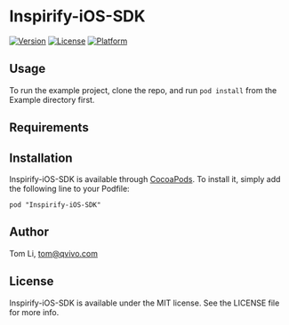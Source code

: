 # Inspirify-iOS-SDK

[![Version](https://img.shields.io/cocoapods/v/Inspirify-iOS-SDK.svg?style=flat)](http://cocoadocs.org/docsets/Inspirify-iOS-SDK)
[![License](https://img.shields.io/cocoapods/l/Inspirify-iOS-SDK.svg?style=flat)](http://cocoadocs.org/docsets/Inspirify-iOS-SDK)
[![Platform](https://img.shields.io/cocoapods/p/Inspirify-iOS-SDK.svg?style=flat)](http://cocoadocs.org/docsets/Inspirify-iOS-SDK)

## Usage

To run the example project, clone the repo, and run `pod install` from the Example directory first.

## Requirements

## Installation

Inspirify-iOS-SDK is available through [CocoaPods](http://cocoapods.org). To install
it, simply add the following line to your Podfile:

    pod "Inspirify-iOS-SDK"

## Author

Tom Li, tom@qvivo.com

## License

Inspirify-iOS-SDK is available under the MIT license. See the LICENSE file for more info.

